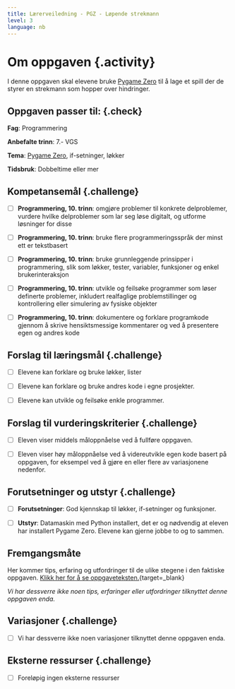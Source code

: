 ```yaml
---
title: Lærerveiledning - PGZ - Løpende strekmann
level: 3
language: nb
---
```



# Om oppgaven {.activity}

I denne oppgaven skal elevene bruke [Pygame Zero](https://pygame-zero.readthedocs.io/en/stable/) til å lage et spill der de styrer en strekmann som hopper over hindringer.


## Oppgaven passer til: {.check}

 __Fag__: Programmering

 __Anbefalte trinn__: 7.- VGS

 __Tema__: [Pygame Zero](https://pygame-zero.readthedocs.io/en/stable/), if-setninger, løkker

 __Tidsbruk__: Dobbeltime eller mer


## Kompetansemål {.challenge}

 - [ ] __Programmering, 10. trinn__: omgjøre problemer til konkrete delproblemer, vurdere hvilke delproblemer som lar seg løse digitalt, og utforme løsninger for disse

 - [ ] __Programmering, 10. trinn__: bruke flere programmeringsspråk der minst ett er tekstbasert

 - [ ] __Programmering, 10. trinn__: bruke grunnleggende prinsipper i programmering, slik som løkker, tester, variabler, funksjoner og enkel brukerinteraksjon

 - [ ] __Programmering, 10. trinn__: utvikle og feilsøke programmer som løser definerte problemer, inkludert realfaglige problemstillinger og kontrollering eller simulering av fysiske objekter

 - [ ] __Programmering, 10. trinn__: dokumentere og forklare programkode gjennom å skrive hensiktsmessige kommentarer og ved å presentere egen og andres kode


## Forslag til læringsmål {.challenge}

 - [ ] Elevene kan forklare og bruke løkker, lister

 - [ ] Elevene kan forklare og bruke andres kode i egne prosjekter.

 - [ ] Elevene kan utvikle og feilsøke enkle programmer.


## Forslag til vurderingskriterier {.challenge}

 - [ ] Eleven viser middels måloppnåelse ved å fullføre oppgaven.

 - [ ] Eleven viser høy måloppnåelse ved å videreutvikle egen kode basert på oppgaven, for eksempel ved å gjøre en eller flere av variasjonene nedenfor.


## Forutsetninger og utstyr {.challenge}

 - [ ]  __Forutsetninger__: God kjennskap til løkker, if-setninger og funksjoner.

 - [ ]  __Utstyr__: Datamaskin med Python installert, det er og nødvendig at eleven har installert Pygame Zero. Elevene kan gjerne jobbe to og to sammen.


## Fremgangsmåte

 Her kommer tips, erfaring og utfordringer til de ulike stegene i den faktiske oppgaven. [Klikk her for å se oppgaveteksten.](../lopende_strekmann/lopende_strekmann.html){target=_blank}

_Vi har dessverre ikke noen tips, erfaringer eller utfordringer tilknyttet denne oppgaven enda._


## Variasjoner {.challenge}

- [ ]  Vi har dessverre ikke noen variasjoner tilknyttet denne oppgaven enda.


## Eksterne ressurser {.challenge}

- [ ] Foreløpig ingen eksterne ressurser
